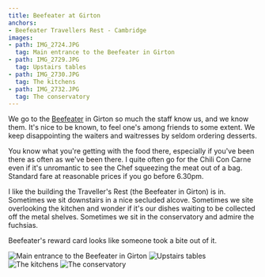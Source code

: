```yaml
---
title: Beefeater at Girton
anchors:
- Beefeater Travellers Rest - Cambridge
images:
- path: IMG_2724.JPG
  tag: Main entrance to the Beefeater in Girton
- path: IMG_2729.JPG
  tag: Upstairs tables
- path: IMG_2730.JPG
  tag: The kitchens
- path: IMG_2732.JPG
  tag: The conservatory
---
```

We go to the [Beefeater](https://www.beefeater.co.uk/steak-restaurant/Cambridge/Travellers-Rest.html)
in Girton so much the staff know us, and we know them.  It's nice
to be known, to feel one's among friends to some extent.
We keep disappointing the waiters and waitresses by
seldom ordering desserts.

You know what you're getting with the food there, especially
if you've been there as often as we've been there.  I quite
often go for the Chili Con Carne even if it's unromantic to
see the Chef squeezing the meat out of a bag.  Standard fare
at reasonable prices if you go before 6.30pm.

I like the building the Traveller's Rest (the Beefeater in
Girton) is in.  Sometimes we sit downstairs in a nice secluded
alcove.  Sometimes we site overlooking the kitchen and
wonder if it's our dishes waiting to be collected off the
metal shelves.  Sometimes we sit in the conservatory
and admire the fuchsias.

Beefeater's reward card looks like someone took a bite out of it.

![Main entrance to the Beefeater in Girton](IMG_2724.JPG)
![Upstairs tables](IMG_2729.JPG)
![The kitchens](IMG_2730.JPG)
![The conservatory](IMG_2732.JPG)
